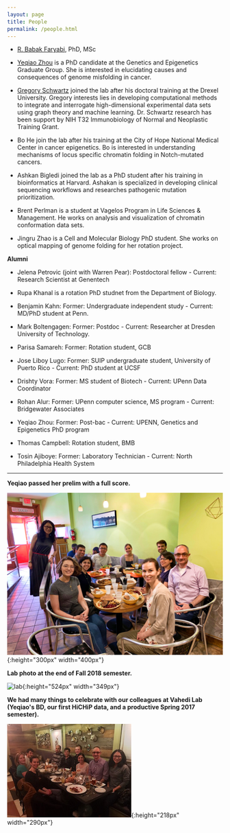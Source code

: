```yaml
---
layout: page
title: People
permalink: /people.html
---
```


* [R. Babak Faryabi](PBabak.html), PhD, MSc

* [Yeqiao Zhou](https://twitter.com/YeqiaoZhou) is a PhD candidate at the Genetics and Epigenetics Graduate Group. She is interested in elucidating causes and consequences of genome misfolding in cancer. 

* [Gregory Schwartz](https://github.com/GregorySchwartz) joined the lab after his doctoral training at the Drexel University. Gregory interests lies in developing computational methods to integrate and interrogate high-dimensional experimental data sets using graph theory and machine learning. Dr. Schwartz research has been support by NIH T32 Immunobiology of Normal and Neoplastic Training Grant. 

* Bo He join the lab after his training at the City of Hope National Medical Center in cancer epigenetics. Bo is interested in understanding mechanisms of locus specific chromatin folding in Notch-mutated cancers. 

* Ashkan Bigledi joined the lab as a PhD student after his training in bioinformatics at Harvard. Ashakan is specialized in developing clinical sequencing workflows and researches pathogenic mutation prioritization.

* Brent Perlman is a student at Vagelos Program in Life Sciences & Management. He works on analysis and visualization of chromatin conformation data sets.

* Jingru Zhao is a Cell and Molecular Biology PhD student. She works on optical mapping of genome folding for her rotation project. 

**Alumni**

* Jelena Petrovic (joint with Warren Pear): Postdoctoral fellow - Current: Research Scientist at Genentech 

* Rupa Khanal is a rotation PhD studnet from the Department of Biology.

* Benjamin Kahn: Former: Undergraduate independent study - Current: MD/PhD student at Penn.

* Mark Boltengagen: Former: Postdoc - Current: Researcher at Dresden University of Technology.

* Parisa Samareh: Former: Rotation student, GCB

* Jose Liboy Lugo: Former: SUIP undergraduate student, University of Puerto Rico - Current: PhD student at UCSF

* Drishty Vora: Former: MS student of Biotech - Current: UPenn Data Coordinator

* Rohan Alur: Former: UPenn computer science, MS program - Current: Bridgewater Associates

* Yeqiao Zhou: Former: Post-bac - Current: UPENN, Genetics and Epigenetics PhD program

* Thomas Campbell: Rotation student, BMB

* Tosin Ajiboye: Former: Laboratory Technician - Current: North Philadelphia Health System


----


**Yeqiao passed her prelim with a full score.**

![lab](assets/yeqiao_pre.JPG){:height="300px" width="400px"} 

**Lab photo at the end of Fall 2018 semester.**

![lab](assets/DSC03507.JPG){:height="524px" width="349px"} 

**We had many things to celebrate with our colleagues at Vahedi Lab (Yeqiao's BD, our first HiCHiP data, and a productive Spring 2017 semester).**

![lab](assets/dinner.jpg){:height="218px" width="290px"} 
